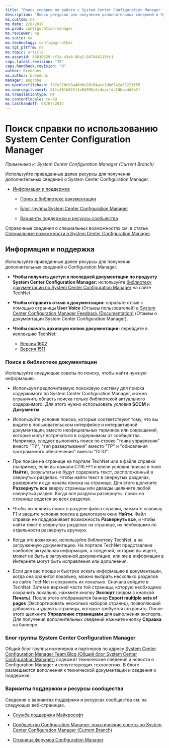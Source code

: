 ```yaml
---
title: "Поиск справки по работе с System Center Configuration Manager | Документация Майкрософт"
description: "Поиск ресурсов для получения дополнительных сведений о System Center Configuration Manager."
ms.custom: na
ms.date: 2/8/2017
ms.prod: configuration-manager
ms.reviewer: na
ms.suite: na
ms.technology: configmgr-other
ms.tgt_pltfrm: na
ms.topic: article
ms.assetid: 86810629-cf2a-43e8-86a2-847444119fc1
caps.latest.revision: "19"
caps.handback.revision: "0"
author: Brenduns
ms.author: brenduns
manager: angrobe
ms.openlocfilehash: 72fe220cb9a40d6a20164ace1db8542a91221f55
ms.sourcegitcommit: 51fc48fb023f1e8d995c6c4eacfda7dbec4d0b2f
ms.translationtype: HT
ms.contentlocale: ru-RU
ms.lasthandoff: 08/07/2017
---
```

# <a name="find-help-for-using-system-center-configuration-manager"></a>Поиск справки по использованию System Center Configuration Manager

*Применимо к: System Center Configuration Manager (Current Branch)*

Используйте приведенные далее ресурсы для получения дополнительных сведений о System Center Configuration Manager.  

-   [Информация и поддержка](#bkmk_Info)  

    -   [Поиск в библиотеке документации](#BKMK_SearchTips)  

    -   [Блог группы System Center Configuration Manager](#BKMK_ProductGroupBlog)  
    -   [Варианты поддержки и ресурсы сообщества](#BKMK_SupportOptions)

  Справочные сведения о специальных возможностях см. в статье [Специальные возможности в System Center Configuration Manager](../../core/understand/accessibility-features.md).

##  <a name="bkmk_Info"></a> Информация и поддержка  
 Используйте приведенные далее ресурсы для получения дополнительных сведений о Configuration Manager.  

-   **Чтобы получить доступ к последней документации по продукту System Center Configuration Manager:** используйте [библиотеку документации по System Center Configuration Manager](http://go.microsoft.com/fwlink/p/?LinkId=691974) на сайте TechNet.

-   **Чтобы отправить отзыв о документации:** оправьте отзыв с помощью страницы **User Voice** (Отзывы пользователей) в [System Center Configuration Manager Feedback (Documentation)](https://configurationmanager.uservoice.com/forums/300492-ideas/category/112371-documentation) (Отзывы о документации System Center Configuration Manager).  

-   **Чтобы скачать архивную копию документации:** перейдите в коллекцию TechNet:

    - [Версия 1602](https://gallery.technet.microsoft.com/documentation-for-system-ea90eaf1)
    - [Версия 1511](https://gallery.technet.microsoft.com/documentation-for-system-ea90eaf1)

###  <a name="BKMK_SearchTips"></a> Поиск в библиотеке документации  
 Используйте следующие советы по поиску, чтобы найти нужную информацию.  

-   Используя предпочитаемую поисковую систему для поиска содержимого по System Center Configuration Manager, можно ограничить область поиска только библиотекой актуального содержимого. Для этого нужно использовать условия **SCCM** и **Документы**.

-   Используйте условия поиска, которые соответствуют тому, что вы видите в пользовательском интерфейсе и интерактивной документации, вместо неофициальных терминов или сокращений, которые могут встречаться в содержимом от сообщества. Например, следует выполнять поиск по строке "точка управления" вместо "ТУ", "тип развертывания" вместо "ТР" и "обновления программного обеспечения" вместо "ОПО".  

-   При поиске на странице на портале TechNet или в файле справки (например, если вы нажали CTRL+F1 и ввели условия поиска в поле **Найти**), результаты не будут содержать текст, расположенный в свернутых разделах. Чтобы найти текст в свернутых разделах, разверните их до начала поиска на странице. Для этого щелкните **Развернуть все** вверху страницы или дважды щелкните любой свернутый раздел. Когда все разделы развернуты, поиск на странице ведется во всех разделах.  

-   Чтобы выполнить поиск в разделе файла справки, нажмите клавишу F1 и введите условия поиска в диалоговом окне **Найти**. Файл справки не поддерживает возможность **Развернуть все**, и чтобы найти текст в свернутых разделах на странице, их необходимо по отдельности развернуть вручную.  

-   Когда это возможно, используйте библиотеку TechNet, а не загруженную документацию. На портале TechNet представлена наиболее актуальная информация, а сведений, которые вы ищете, может не быть в загруженной документации, или же в информации в Интернете могут быть исправления или дополнения.  

-   Если для вас проще и быстрее искать информацию в документации, когда она хранится локально, можно выбрать несколько разделов на сайте TechNet и сохранить их локально. Сначала войдите в TechNet. Затем в верхней части той страницы, которую необходимо сохранить локально, нажмите кнопку **Экспорт** (рядом с кнопкой **Печать**). После этого отображается баннер **Export multiple sets of pages** (Экспортировать несколько наборов страниц), позволяющий добавлять и удалять страницы, которые требуется сохранить. После этого щелкните **Управление страницами** для выполнения экспорта. Для получения дополнительных сведений нажмите кнопку **Справка** на баннере.  

###  <a name="BKMK_ProductGroupBlog"></a> Блог группы System Center Configuration Manager  
 Общий блог группы инженеров и партнеров по адресу [System Center Configuration Manager Team Blog (Общий блог System Center Configuration Manager)](http://go.microsoft.com/fwlink/?LinkId=191941) содержит технические сведения и новости о Configuration Manager и сопутствующих технологиях. В блоге размещаются дополнения к технической документации и сведения о поддержке.  

###  <a name="BKMK_SupportOptions"></a> Варианты поддержки и ресурсы сообщества  
 Сведения о вариантах поддержки и ресурсах сообщества см. на следующих веб-страницах.  

-   [Служба поддержки Майкрософт](http://go.microsoft.com/fwlink/?LinkId=243064)  

-   [Сообщество Configuration Manager: практические советы по System Center Configuration Manager (Current Branch)](http://social.technet.microsoft.com/wiki/contents/articles/33035.system-center-configuration-manager-current-branch-survival-guide.aspx )  

-   [Страница форумов Configuration Manager](https://social.technet.microsoft.com/Forums/en-US/home?category=ConfigMgrCB)  
